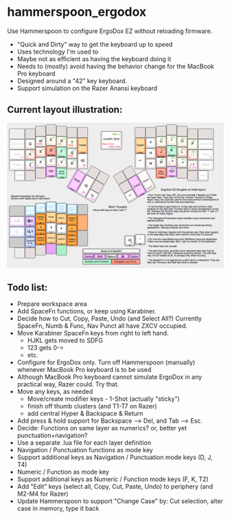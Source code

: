 # hammerspoon_ergodox
Use Hammerspoon to configure ErgoDox EZ without reloading firmware.

* "Quick and Dirty" way to get the keyboard up to speed
* Uses technology I'm used to
* Maybe not as efficient as having the keyboard doing it
* Needs to (mostly) avoid having the behavior change for the MacBook Pro keyboard
* Designed around a "42" key keyboard.
* Support simulation on the Razer Anansi keyboard

## Current layout illustration:
![Layout](/images/ergodoxez_layout.png?raw=true "ErgoDox layout illustration")


## Todo list:
* Prepare workspace area
* Add SpaceFn functions, or keep using Karabiner.
* Decide how to Cut, Copy, Paste, Undo (and Select All?) Currently SpaceFn, Numb & Func, Nav Punct all have ZXCV occupied.
* Move Karabiner SpaceFn keys from right to left hand.
	* HJKL gets moved to SDFG
	* 123 gets 0-=
	* etc.
* Configure for ErgoDox only. Turn off Hammerspoon (manually) whenever MacBook Pro keyboard is to be used
* Although MacBook Pro keyboard cannot simulate ErgoDox in any practical way, Razer could. Try that.
* Move any keys, as needed
	* Move/create modifier keys - 1-Shot (actually "sticky")
	* finish off thumb clusters (and T1-T7 on Razer)
	* add central Hyper & Backspace & Return
* Add press & hold support for Backspace --> Del, and Tab --> Esc.
* Decide: Functions on same layer as numerics? or, better yet punctuation+navigation?
* Use a separate .lua file for each layer definition
* Navigation / Punctuation functions as mode key
* Support additional keys as Navigation / Punctuation mode keys (D, J, T4)
* Numeric / Function as mode key
* Support additional keys as Numeric / Function mode keys (F, K, T2)
* Add "Edit" keys (select all, Copy, Cut, Paste, Undo) to periphery (and M2-M4 for Razer)
* Update Hammerspoon to support "Change Case" by: Cut selection, alter case in memory, type it back
